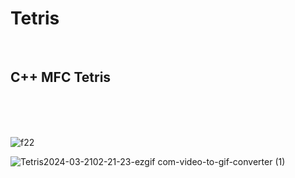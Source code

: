 # Tetris

<br/> 

## C++ MFC Tetris

<br/> <br/> <br/> 

![f22](https://github.com/ShinYEB/Tetris/assets/91859242/da214f07-f783-4459-8482-45cfbc50be60)

![Tetris2024-03-2102-21-23-ezgif com-video-to-gif-converter (1)](https://github.com/ShinYEB/Tetris/assets/91859242/806619d8-47e2-418b-83a3-a1bd1a93f5da)

